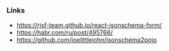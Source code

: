 

### Links
* https://rjsf-team.github.io/react-jsonschema-form/
* https://habr.com/ru/post/495766/
* https://github.com/joelittlejohn/jsonschema2pojo

